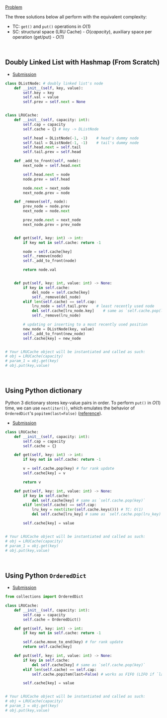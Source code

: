 [Problem](https://leetcode.com/problems/lru-cache/)

The three solutions below all perform with the equivalent complexity:
- TC: `get()` and `put()` operations in $O(1)$
- SC: structural space (LRU Cache) - $O(capacity)$, auxiliary space per operation (get/put) - $O(1)$
<br>

## Doubly Linked List with Hashmap (From Scratch)

- [Submission](https://leetcode.com/problems/lru-cache/submissions/1614175674)

```python
class DListNode: # doubly linked list's node
    def __init__(self, key, value):
        self.key = key
        self.val = value
        self.prev = self.next = None


class LRUCache:
    def __init__(self, capacity: int):
        self.cap = capacity
        self.cache = {} # key -> DListNode

        self.head = DListNode(-1, -1)    # head's dummy node
        self.tail = DListNode(-1, -1)    # tail's dummy node
        self.head.next = self.tail
        self.tail.prev = self.head

    def _add_to_front(self, node):
        next_node = self.head.next

        self.head.next = node
        node.prev = self.head

        node.next = next_node
        next_node.prev = node

    def _remove(self, node):
        prev_node = node.prev
        next_node = node.next

        prev_node.next = next_node
        next_node.prev = prev_node


    def get(self, key: int) -> int:
        if key not in self.cache: return -1

        node = self.cache[key]
        self._remove(node)
        self._add_to_front(node)

        return node.val


    def put(self, key: int, value: int) -> None:
        if key in self.cache:
            del_node = self.cache[key]
            self._remove(del_node)
        elif len(self.cache) == self.cap:
            lru_node = self.tail.prev    # least recently used node
            del self.cache[lru_node.key]    # same as `self.cache.pop(lru_node.key)`
            self._remove(lru_node)

        # updating or inserting to a most recently used position
        new_node = DListNode(key, value)
        self._add_to_front(new_node)
        self.cache[key] = new_node


# Your LRUCache object will be instantiated and called as such:
# obj = LRUCache(capacity)
# param_1 = obj.get(key)
# obj.put(key,value)

```
<br>

## Using Python dictionary

Python 3 dictionary stores key-value pairs in order. To perform `put()` in $O(1)$ time, we can use `next(iter())`, which emulates the behavior of `OrderedDict`'s `popitem(last=False)` ([reference](https://docs.python.org/3/library/collections.html#collections.OrderedDict:~:text=The%20popitem(),if%20it%20exists.)).

- [Submission](https://leetcode.com/problems/lru-cache/submissions/1614180369/)

```python
class LRUCache:
    def __init__(self, capacity: int):
        self.cap = capacity
        self.cache = {}

    def get(self, key: int) -> int:
        if key not in self.cache: return -1

        v = self.cache.pop(key) # for rank update
        self.cache[key] = v

        return v

    def put(self, key: int, value: int) -> None:
        if key in self.cache:
            del self.cache[key] # same as `self.cache.pop(key)`
        elif len(self.cache) == self.cap:
            lru_key = next(iter(self.cache.keys())) # TC: O(1)
            del self.cache[lru_key] # same as `self.cache.pop(lru_key)`

        self.cache[key] = value


# Your LRUCache object will be instantiated and called as such:
# obj = LRUCache(capacity)
# param_1 = obj.get(key)
# obj.put(key,value)

```
<br>

## Using Python `OrderedDict`

- [Submission](https://leetcode.com/problems/lru-cache/submissions/1614182763/)

```python
from collections import OrderedDict

class LRUCache:
    def __init__(self, capacity: int):
        self.cap = capacity
        self.cache = OrderedDict()

    def get(self, key: int) -> int:
        if key not in self.cache: return -1

        self.cache.move_to_end(key) # for rank update
        return self.cache[key]

    def put(self, key: int, value: int) -> None:
        if key in self.cache:
            del self.cache[key] # same as `self.cache.pop(key)`
        elif len(self.cache) == self.cap:
            self.cache.popitem(last=False) # works as FIFO (LIFO if `last` is `True`)

        self.cache[key] = value


# Your LRUCache object will be instantiated and called as such:
# obj = LRUCache(capacity)
# param_1 = obj.get(key)
# obj.put(key,value)

```
<br>
